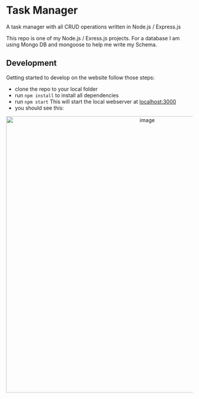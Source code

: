 # Task Manager
A task manager with all CRUD operations written in Node.js / Express.js

This repo is one of my Node.js / Exress.js projects.
For a database I am using Mongo DB and mongoose to help me write my Schema.

## Development
Getting started to develop on the website follow those steps:
- clone the repo to your local folder
- run `npm install` to install all dependencies
- run `npm start` This will start the local webserver at [localhost:3000](http://localhost:3000)
- you should see this:

<p align="center">
  <img width="746" alt="image" src="https://github.com/IvailoStoyanov/task-manager/assets/26483886/e656d8ff-e97f-4582-aea1-6b76b5fa3789">
</p>
